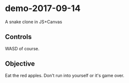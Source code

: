 # demo-2017-09-14
A snake clone in JS+Canvas

## Controls

WASD of course.

## Objective

Eat the red apples. Don't run into yourself or it's game over.

